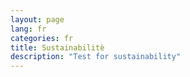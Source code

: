 ```yaml
---
layout: page
lang: fr
categories: fr
title: Sustainabilitè
description: "Test for sustainability"
---
```

